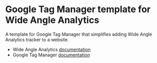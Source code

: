 # Google Tag Manager template for Wide Angle Analytics

A template for Google Tag Manager that simplifies adding Wide Angle Analytics tracker to a website. 

* Wide Angle Analytics [documentation](https://wideangle.co/documentation)
* Google Tag Manager [documentation](https://developers.google.com/tag-platform/tag-manager)
